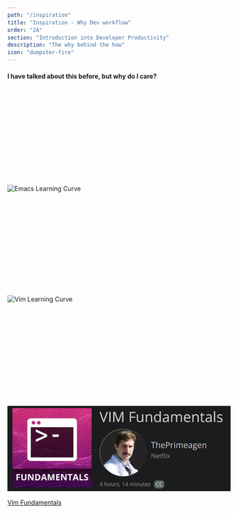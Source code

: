 ```yaml
---
path: "/inspiration"
title: "Inspiration - Why Dev workflow"
order: "2A"
section: "Introduction into Developer Productivity"
description: "The why behind the how"
icon: "dumpster-fire"
---
```


#### I have talked about this before, but why do I care?

<br />
<br />
<br />
<br />
<br />
<br />
<br />
<br />
<br />
<br />
<br />
<br />

![Emacs Learning Curve](./images/emacs-learning.png)

<br />
<br />
<br />
<br />
<br />
<br />
<br />
<br />
<br />
<br />
<br />
<br />

![Vim Learning Curve](./images/vim-learning.png)

<br />
<br />
<br />
<br />
<br />
<br />
<br />
<br />
<br />
<br />
<br />
<br />

![I am a scientist](./images/i-am-science.png)

[Vim Fundamentals](https://frontendmasters.com/courses/vim-fundamentals/)
